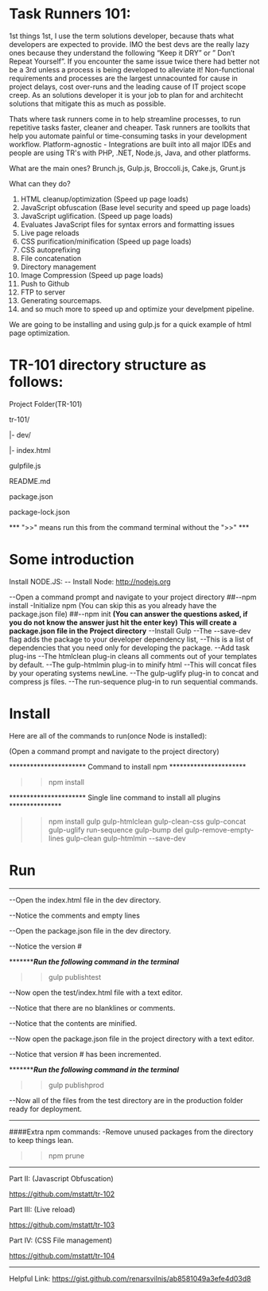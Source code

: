 # Task Runners 101:

1st things 1st, I use the term solutions developer, because thats what developers are expected to provide.
IMO the best devs are the really lazy ones because they understand the following “Keep it DRY” or ” Don’t Repeat Yourself”.
If you encounter the same issue twice there had better not be a 3rd unless a process is being developed to alleviate it! Non-functional requirements and processes are the largest unnacounted for cause in project delays, cost over-runs and the leading cause of IT project scope creep. As an solutions developer it is your job to plan for and architecht solutions that mitigate this as much as possible.

Thats where task runners come in to help streamline processes, to run repetitive tasks faster, cleaner and cheaper. Task runners are toolkits that help you automate painful or time-consuming tasks in your development workflow. Platform-agnostic - Integrations are built into all major IDEs and people are using TR's with PHP, .NET, Node.js, Java, and other platforms.

What are the main ones?
Brunch.js, Gulp.js, Broccoli.js, Cake.js, Grunt.js

What can they do?

1) HTML cleanup/optimization (Speed up page loads)
2) JavaScript obfuscation (Base level security and speed up page loads)
3) JavaScript uglification. (Speed up page loads)
4) Evaluates JavaScript files for syntax errors and formatting issues
5) Live page reloads
6) CSS purification/minification (Speed up page loads)
7) CSS autoprefixing 
8) File concatenation
9) Directory management
10) Image Compression (Speed up page loads)
11) Push to Github
12) FTP to server
13) Generating sourcemaps.
14) and so much more to speed up and optimize your develpment pipeline.

We are going to be installing and using gulp.js for a quick example of html page optimization.

# TR-101 directory structure as follows:
Project Folder(TR-101)

tr-101/

|- dev/

   |- index.html
   
gulpfile.js

README.md

package.json

package-lock.json


*** ">>" means run this from the command terminal without the ">>" ***

# Some introduction
Install NODE.JS:
-- Install Node:
http://nodejs.org

--Open a command prompt and navigate to your project directory
##--npm install
-Initialize npm (You can skip this as you already have the package.json file)
##--npm init 
**(You can answer the questions asked, if you do not know the answer just hit the enter key)**
****This will create a package.json file in the Project directory****
--Install Gulp
--The --save-dev flag adds the package to your developer dependency list,
--This is a list of dependencies that you need only for developing the package.
--Add task plug-ins
--The htmlclean plug-in cleans all comments out of your templates by default.
--The gulp-htmlmin plug-in to minify html
--This will concat files by your operating systems newLine.
--The gulp-uglify plug-in to concat and compress js files.
--The run-sequence plug-in to run sequential commands.

# Install
Here are all of the commands to run(once Node is installed):

(Open a command prompt and navigate to the project directory)

********************** Command to install npm **********************
>>npm install

********************** Single line command to install all plugins ***************
>>npm install gulp gulp-htmlclean gulp-clean-css gulp-concat gulp-uglify run-sequence gulp-bump del gulp-remove-empty-lines gulp-clean gulp-htmlmin --save-dev

# Run
************************************************

--Open the index.html file in the dev directory.

--Notice the comments and empty lines

--Open the package.json file in the dev directory.

--Notice the version #


**********************Run the following command in the terminal***************
>>gulp publishtest


--Now open the test/index.html file with a text editor.

--Notice that there are no blanklines or comments.

--Notice that the contents are minified.

--Now open the package.json file in the project directory with a text editor.

--Notice that version # has been incremented.

**********************Run the following command in the terminal***************
>>gulp publishprod

--Now all of the files from the test directory are in the production folder ready for deployment.

************************************************
####Extra npm commands:
-Remove unused packages from the directory to keep things lean.

>>npm prune


************************************************

Part II: (Javascript Obfuscation)

https://github.com/mstatt/tr-102

Part III: (Live reload)

https://github.com/mstatt/tr-103

Part IV: (CSS File management)

https://github.com/mstatt/tr-104
************************************************



Helpful Link:
https://gist.github.com/renarsvilnis/ab8581049a3efe4d03d8
